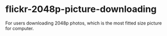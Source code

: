 # flickr-2048p-picture-downloading
For users downloading 2048p photos, which is the most fitted size picture for computer.
